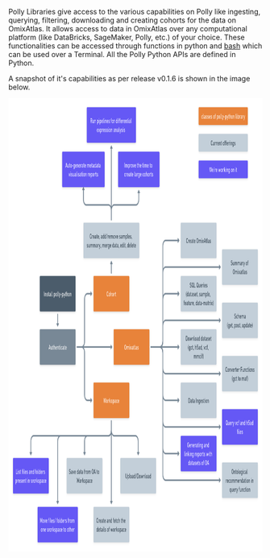 Polly Libraries give access to the various capabilities on Polly like ingesting, querying, filtering, downloading and creating cohorts for the data on OmixAtlas. It allows access to data in OmixAtlas over any computational platform (like DataBricks, SageMaker, Polly, etc.) of your choice. These functionalities can be accessed through functions in python and [bash](https://docs.elucidata.io/Scaling%20compute/Polly%20CLI%201.html) which can be used over a Terminal. All the Polly Python APIs are defined in Python.

A snapshot of it's capabilities as per release v0.1.6 is shown in the image below.

<img src = "../img/polly-python/polly_python_capabilities_v015.png" width="1000" height="900">
